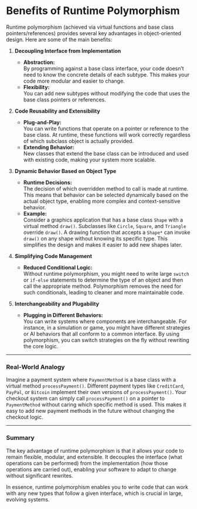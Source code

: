 # Benefits of Runtime Polymorphism

Runtime polymorphism (achieved via virtual functions and base class pointers/references) provides several key advantages in object-oriented design. Here are some of the main benefits:

1. **Decoupling Interface from Implementation**

   - **Abstraction:**  
     By programming against a base class interface, your code doesn’t need to know the concrete details of each subtype. This makes your code more modular and easier to change.
   - **Flexibility:**  
     You can add new subtypes without modifying the code that uses the base class pointers or references.

2. **Code Reusability and Extensibility**

   - **Plug-and-Play:**  
     You can write functions that operate on a pointer or reference to the base class. At runtime, these functions will work correctly regardless of which subclass object is actually provided.
   - **Extending Behavior:**  
     New classes that extend the base class can be introduced and used with existing code, making your system more scalable.

3. **Dynamic Behavior Based on Object Type**

   - **Runtime Decisions:**  
     The decision of which overridden method to call is made at runtime. This means that behavior can be selected dynamically based on the actual object type, enabling more complex and context-sensitive behavior.
   - **Example:**  
     Consider a graphics application that has a base class `Shape` with a virtual method `draw()`. Subclasses like `Circle`, `Square`, and `Triangle` override `draw()`. A drawing function that accepts a `Shape*` can invoke `draw()` on any shape without knowing its specific type. This simplifies the design and makes it easier to add new shapes later.

4. **Simplifying Code Management**

   - **Reduced Conditional Logic:**  
     Without runtime polymorphism, you might need to write large `switch` or `if-else` statements to determine the type of an object and then call the appropriate method. Polymorphism removes the need for such conditionals, leading to cleaner and more maintainable code.

5. **Interchangeability and Plugability**
   - **Plugging in Different Behaviors:**  
     You can write systems where components are interchangeable. For instance, in a simulation or game, you might have different strategies or AI behaviors that all conform to a common interface. By using polymorphism, you can switch strategies on the fly without rewriting the core logic.

---

### Real-World Analogy

Imagine a payment system where `PaymentMethod` is a base class with a virtual method `processPayment()`. Different payment types like `CreditCard`, `PayPal`, or `Bitcoin` implement their own versions of `processPayment()`. Your checkout system can simply call `processPayment()` on a pointer to `PaymentMethod` without caring which specific method is used. This makes it easy to add new payment methods in the future without changing the checkout logic.

---

### Summary

The key advantage of runtime polymorphism is that it allows your code to remain flexible, modular, and extensible. It decouples the interface (what operations can be performed) from the implementation (how those operations are carried out), enabling your software to adapt to change without significant rewrites.

In essence, runtime polymorphism enables you to write code that can work with any new types that follow a given interface, which is crucial in large, evolving systems.
